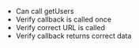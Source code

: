 - Can call getUsers
- Verify callback is called once
- Verify correct URL is called
- Verify callback returns correct data
